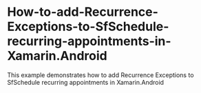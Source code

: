 # How-to-add-Recurrence-Exceptions-to-SfSchedule-recurring-appointments-in-Xamarin.Android
This example demonstrates how to add Recurrence Exceptions to SfSchedule recurring appointments in Xamarin.Android
